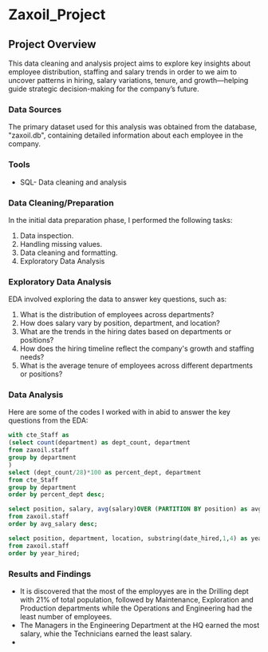 # Zaxoil_Project

## Project Overview
This data cleaning and analysis project aims to explore key insights about employee distribution, staffing and salary trends in order to we aim to uncover patterns in hiring, salary variations, tenure, and growth—helping guide strategic decision-making for the company’s future.

### Data Sources
The primary dataset used for this analysis was obtained from the database, "zaxoil.db", containing detailed information about each employee in the company.

### Tools
- SQL- Data cleaning and analysis

### Data Cleaning/Preparation
In the initial data preparation phase, I performed the following tasks:

1. Data inspection.
2. Handling missing values.
3. Data cleaning and formatting.
4. Exploratory Data Analysis

### Exploratory Data Analysis
EDA involved exploring the data to answer key questions, such as:

1. What is the distribution of employees across departments?
2. How does salary vary by position, department, and location?
3. What are the trends in the hiring dates based on departments or positions?
4. How does the hiring timeline reflect the company's growth and staffing needs?
5. What is the average tenure of employees across different departments or positions?

### Data Analysis
Here are some of the codes I worked with in abid to answer the key questions from the EDA:
```SQL
with cte_Staff as
(select count(department) as dept_count, department
from zaxoil.staff
group by department
)
select (dept_count/28)*100 as percent_dept, department 
from cte_Staff
group by department
order by percent_dept desc;
```

``` SQL
select position, salary, avg(salary)OVER (PARTITION BY position) as avg_salary  
from zaxoil.staff
order by avg_salary desc;
```

``` SQL
select position, department, location, substring(date_hired,1,4) as year_hired
from zaxoil.staff
order by year_hired;
```

### Results and Findings
- It is discovered that the most of the employyes are in the Drilling dept with 21% of total population, followed by Maintenance, Exploration and Production departments while the Operations and Engineering had the least number of employees.
- The Managers in the Engineering Department at the HQ earned the most salary, whie the Technicians earned the least salary.
- 
